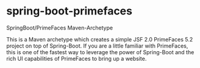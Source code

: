 # spring-boot-primefaces
SpringBoot/PrimeFaces Maven-Archetype

This is a Maven archetype which creates a simple JSF 2.0 PrimeFaces 5.2 project on top of Spring-Boot.
If you are a little familiar with PrimeFaces, this is one of the fastest way to leverage the power of Spring-Boot and the rich UI capabilities of PrimeFaces to bring up a website.
